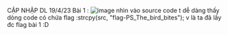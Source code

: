 CẬP NHẬP DL 19/4/23
Bài 1 :
![image](https://user-images.githubusercontent.com/125638408/232957638-b245b4d1-9908-4435-8b92-837c66e27629.png)
nhìn vào source code t dễ dàng thấy dòng  code có chứa flag :strcpy(src, "flag-PS_The_bird_bites");
v là ta đã lấy đc flag bài 1 :D
